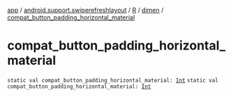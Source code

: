 [app](../../../index.md) / [android.support.swiperefreshlayout](../../index.md) / [R](../index.md) / [dimen](index.md) / [compat_button_padding_horizontal_material](./compat_button_padding_horizontal_material.md)

# compat_button_padding_horizontal_material

`static val compat_button_padding_horizontal_material: `[`Int`](https://kotlinlang.org/api/latest/jvm/stdlib/kotlin/-int/index.html)
`static val compat_button_padding_horizontal_material: `[`Int`](https://kotlinlang.org/api/latest/jvm/stdlib/kotlin/-int/index.html)